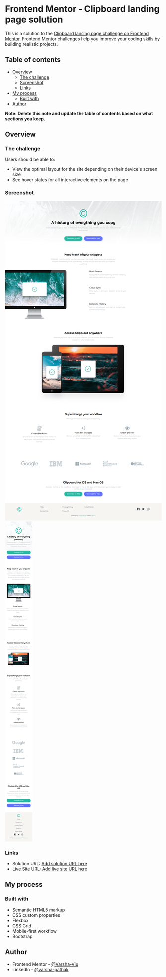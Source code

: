 # Frontend Mentor - Clipboard landing page solution

This is a solution to the [Clipboard landing page challenge on Frontend Mentor](https://www.frontendmentor.io/challenges/clipboard-landing-page-5cc9bccd6c4c91111378ecb9). Frontend Mentor challenges help you improve your coding skills by building realistic projects. 

## Table of contents

- [Overview](#overview)
  - [The challenge](#the-challenge)
  - [Screenshot](#screenshot)
  - [Links](#links)
- [My process](#my-process)
  - [Built with](#built-with)
- [Author](#author)

**Note: Delete this note and update the table of contents based on what sections you keep.**

## Overview

### The challenge

Users should be able to:

- View the optimal layout for the site depending on their device's screen size
- See hover states for all interactive elements on the page

### Screenshot

![Desktop design](desktopDesign.png)
![Mobile design](mobileDesign.png)

### Links

- Solution URL: [Add solution URL here](https://github.com/Varsha-Viu/Clipboard-landing-page)
- Live Site URL: [Add live site URL here](https://varsha-viu.github.io/Clipboard-landing-page/)

## My process

### Built with

- Semantic HTML5 markup
- CSS custom properties
- Flexbox
- CSS Grid
- Mobile-first workflow
- Bootstrap

## Author

- Frontend Mentor - [@Varsha-Viu](https://www.frontendmentor.io/profile/Varsha-Viu)
- LinkedIn - [@varsha-pathak](https://www.linkedin.com/in/varsha-pathak-0527251a1/)

